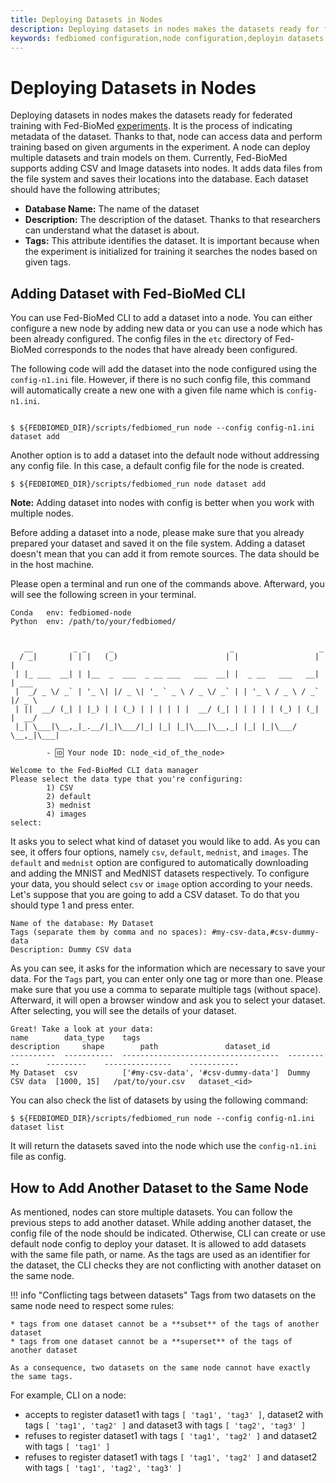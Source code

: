 ```yaml
---
title: Deploying Datasets in Nodes
description: Deploying datasets in nodes makes the datasets ready for federated training with Fed-BioMed.
keywords: fedbiomed configuration,node configuration,deployin datasets
---
```


# Deploying Datasets in Nodes

Deploying datasets in nodes makes the datasets ready for federated training with Fed-BioMed [experiments](../researcher/experiment.md). It is the process of indicating metadata of the dataset. Thanks to that, node can access data and perform training based on given arguments in the experiment. A node can deploy multiple datasets and train models on them. Currently, Fed-BioMed supports adding CSV and Image datasets into nodes. It adds data files from the file system and saves their locations into the database. Each dataset should have the following attributes;

- **Database Name:** The name of the dataset
- **Description:** The description of the dataset. Thanks to that researchers can understand what the dataset is about.
- **Tags:** This attribute identifies the dataset. It is important because when the experiment is initialized for training it searches the nodes based on given tags.


## Adding Dataset with Fed-BioMed CLI

You can use Fed-BioMed CLI to add a dataset into a node. You can either configure a new node by adding new data or you can use a node which has been already configured. The config files in the `etc` directory of Fed-BioMed corresponds to the nodes that have already been configured.

The following code will add the dataset into the node configured using the `config-n1.ini` file. However, if there is no such config file, this command will automatically create a new one with a given file name which is `config-n1.ini`.

``` shell

$ ${FEDBIOMED_DIR}/scripts/fedbiomed_run node --config config-n1.ini dataset add

```

Another option is to add a dataset into the default node without addressing any config file. In this case, a default config file for the node is created.

```
$ ${FEDBIOMED_DIR}/scripts/fedbiomed_run node dataset add
```

**Note:** Adding dataset into nodes with config is better when you work with multiple nodes.


Before adding a dataset into a node, please make sure that you already prepared your dataset and saved it on the file system. Adding a dataset doesn't mean that you can add it from remote sources. The data should be in the host machine.

Please open a terminal and run one of the commands above. Afterward, you will see the following screen in your terminal.

```shell
Conda   env: fedbiomed-node
Python  env: /path/to/your/fedbiomed/


   __         _ _     _                          _                   _
  / _|       | | |   (_)                        | |                 | |
 | |_ ___  __| | |__  _  ___  _ __ ___   ___  __| |  _ __   ___   __| | ___
 |  _/ _ \/ _` | '_ \| |/ _ \| '_ ` _ \ / _ \/ _` | | '_ \ / _ \ / _` |/ _ \
 | ||  __/ (_| | |_) | | (_) | | | | | |  __/ (_| | | | | | (_) | (_| |  __/
 |_| \___|\__,_|_.__/|_|\___/|_| |_| |_|\___|\__,_| |_| |_|\___/ \__,_|\___|

        - 🆔 Your node ID: node_<id_of_the_node>

Welcome to the Fed-BioMed CLI data manager
Please select the data type that you're configuring:
        1) CSV
        2) default
        3) mednist
        4) images
select:
```

It asks you to select what kind of dataset you would like to add. As you can see, it offers four options, namely `csv`, `default`, `mednist`, and `images`. 
The `default` and `mednist` option are configured to automatically downloading and adding the MNIST and MedNIST datasets respectively.
To configure your data, you should select `csv` or `image` option according to your needs. Let's suppose that you are going to add a CSV dataset. To do that you should type 1 and press enter.

```shell
Name of the database: My Dataset
Tags (separate them by comma and no spaces): #my-csv-data,#csv-dummy-data
Description: Dummy CSV data
```

As you can see, it asks for the information which are necessary to save your data. For the `Tags` part, you can enter only one tag or more than one. Please make sure that you use a comma to separate multiple tags (without space). Afterward, it will open a browser window and ask you to select your dataset. After selecting, you will see the details of your dataset.

```shell
Great! Take a look at your data:
name        data_type    tags                                 description     shape        path               dataset_id
----------  -----------  -----------------------------------  ----------      ---------    ---------------    -----------
My Dataset  csv          ['#my-csv-data', '#csv-dummy-data']  Dummy CSV data  [1000, 15]   /pat/to/your.csv   dataset_<id>
```

You can also check the list of datasets by using the following command:

```shell
$ ${FEDBIOMED_DIR}/scripts/fedbiomed_run node --config config-n1.ini dataset list
```

It will return the datasets saved into the node which use the `config-n1.ini` file as config.

## How to Add Another Dataset to the Same Node

As mentioned, nodes can store multiple datasets. You can follow the previous steps to add another dataset. 
While adding another dataset, the config file of the node should be indicated. Otherwise, CLI can create or use 
default node config to deploy your dataset. It is allowed to add datasets 
with the same file path, or name. As the tags are used as an identifier for the dataset, the CLI checks 
they are not conflicting with another dataset on the same node.

!!! info "Conflicting tags between datasets"
    Tags from two datasets on the same node need to respect some rules:

    * tags from one dataset cannot be a **subset** of the tags of another dataset
    * tags from one dataset cannot be a **superset** of the tags of another dataset

    As a consequence, two datasets on the same node cannot have exactly the same tags.

For example, CLI on a node:

* accepts to register dataset1 with tags `[ 'tag1', 'tag3' ]`, dataset2 with tags `[ 'tag1', 'tag2' ]` and dataset3 with tags `[ 'tag2', 'tag3' ]`
* refuses to register dataset1 with tags `[ 'tag1', 'tag2' ]` and dataset2 with tags `[ 'tag1' ]`
* refuses to register dataset1 with tags `[ 'tag1', 'tag2' ]` and dataset2 with tags `[ 'tag1', 'tag2', 'tag3' ]`